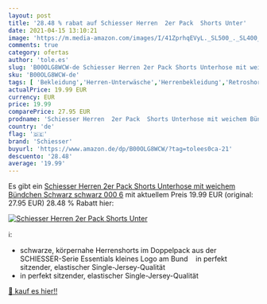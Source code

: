 ```yaml
---
layout: post
title: '28.48 % rabat auf Schiesser Herren  2er Pack  Shorts Unter'
date: 2021-04-15 13:10:21
image: 'https://m.media-amazon.com/images/I/41ZprhqEVyL._SL500_._SL400_.jpg'
comments: true
category: ofertas
author: 'tole.es'
slug: 'B00OLG8WCW-de Schiesser Herren 2er Pack Shorts Unterhose mit weichem...'
sku: 'B00OLG8WCW-de'
tags: [ 'Bekleidung','Herren-Unterwäsche','Herrenbekleidung','Retroshorts für Herren','schiesser', ]
actualPrice: 19.99 EUR
currency: EUR
price: 19.99
comparePrice: 27.95 EUR
prodname: 'Schiesser Herren  2er Pack  Shorts Unterhose mit weichem Bündchen  Schwarz  schwarz 000   6'
country: 'de'
flag: '🇩🇪'
brand: 'Schiesser'
buyurl: 'https://www.amazon.de/dp/B00OLG8WCW/?tag=tolees0ca-21'
descuento: '28.48'
average: '19.99'
---
```


Es gibt ein [Schiesser Herren  2er Pack  Shorts Unterhose mit weichem Bündchen  Schwarz  schwarz 000   6](https://www.amazon.de/dp/B00OLG8WCW/?tag=tolees0ca-21) mit aktuellem Preis 19.99 EUR (original: 27.95 EUR) 28.48 % Rabatt hier:

[![Schiesser Herren  2er Pack  Shorts Unter](https://m.media-amazon.com/images/I/41ZprhqEVyL._SL500_._SL400_.jpg)](https://www.amazon.de/dp/B00OLG8WCW/?tag=tolees0ca-21)

ℹ️:

- schwarze, körpernahe Herrenshorts im Doppelpack aus der SCHIESSER-Serie Essentials kleines Logo am Bund    in perfekt sitzender, elastischer Single-Jersey-Qualität
- in perfekt sitzender, elastischer Single-Jersey-Qualität

[🛒 kauf es hier!!](https://www.amazon.de/dp/B00OLG8WCW/?tag=tolees0ca-21)
